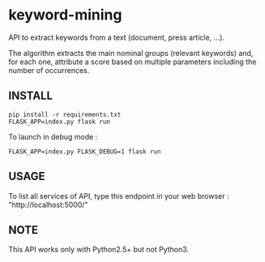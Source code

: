 # keyword-mining
API to extract keywords from a text (document, press article, ...).

The algorithm extracts the main nominal groups (relevant keywords) and, for each one, attribute a score based on multiple parameters including the number of occurrences.

## INSTALL
```
pip install -r requirements.txt
FLASK_APP=index.py flask run
```

To launch in debug mode :
```
FLASK_APP=index.py FLASK_DEBUG=1 flask run
```

## USAGE
To list all services of API, type this endpoint in your web browser : "http://localhost:5000/"

## NOTE
This API works only with Python2.5+ but not Python3.
